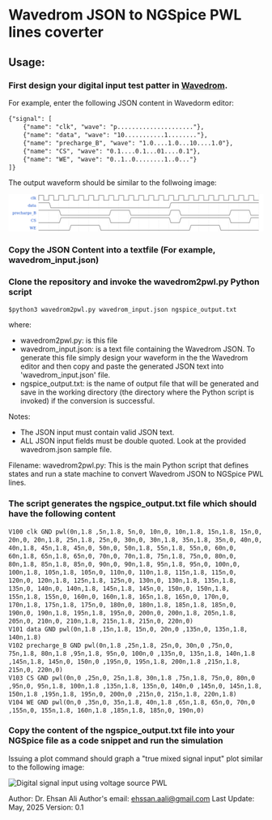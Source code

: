 # Wavedrom JSON to NGSpice PWL lines coverter

## Usage: 

### First design your digital input test patter in [Wavedrom](https://wavedrom.com/).

For example, enter the following JSON content in Wavedorm editor:

```
{"signal": [
    {"name": "clk", "wave": "p....................."},
    {"name": "data", "wave": "10...........1........"},
    {"name": "precharge_B", "wave": "1.0....1.0...10....1.0"},
    {"name": "CS", "wave": "0.1....0.1...01....0.1"},
    {"name": "WE", "wave": "0..1..0........1..0..."}
]}
```

The output waveform should be similar to the follwoing image:

![Wavedorm Editor Waveform Output](./images/wavedrom.png)

### Copy the JSON Content into a textfile (For example, wavedrom_input.json)

### Clone the repository and invoke the wavedrom2pwl.py Python script

```
$python3 wavedrom2pwl.py wavedrom_input.json ngspice_output.txt
```
where:
- wavedrom2pwl.py: is this file
- wavedrom_input.json: is a text file containing the Wavedrom JSON. To generate this file simply design your waveform in the the Wavedrom editor and then copy and paste the generated JSON text into 'wavedrom_input.json' file.
- ngspice_output.txt: is the name of output file that will be generated and save in the working directory (the directory where the Python script is invoked) if the conversion is successful.

Notes:
- The JSON input must contain valid JSON text.
- ALL JSON input fields must be double quoted. Look at the provided wavedrom.json sample file.

Filename: wavedrom2pwl.py: This is the main Python script that defines states and run a state machine to convert Wavedrom JSON to NGSpice PWL lines.

### The script generates the ngspice_output.txt file which should have the following content

```
V100 clk GND pwl(0n,1.8 ,5n,1.8, 5n,0, 10n,0, 10n,1.8, 15n,1.8, 15n,0, 20n,0, 20n,1.8, 25n,1.8, 25n,0, 30n,0, 30n,1.8, 35n,1.8, 35n,0, 40n,0, 40n,1.8, 45n,1.8, 45n,0, 50n,0, 50n,1.8, 55n,1.8, 55n,0, 60n,0, 60n,1.8, 65n,1.8, 65n,0, 70n,0, 70n,1.8, 75n,1.8, 75n,0, 80n,0, 80n,1.8, 85n,1.8, 85n,0, 90n,0, 90n,1.8, 95n,1.8, 95n,0, 100n,0, 100n,1.8, 105n,1.8, 105n,0, 110n,0, 110n,1.8, 115n,1.8, 115n,0, 120n,0, 120n,1.8, 125n,1.8, 125n,0, 130n,0, 130n,1.8, 135n,1.8, 135n,0, 140n,0, 140n,1.8, 145n,1.8, 145n,0, 150n,0, 150n,1.8, 155n,1.8, 155n,0, 160n,0, 160n,1.8, 165n,1.8, 165n,0, 170n,0, 170n,1.8, 175n,1.8, 175n,0, 180n,0, 180n,1.8, 185n,1.8, 185n,0, 190n,0, 190n,1.8, 195n,1.8, 195n,0, 200n,0, 200n,1.8, 205n,1.8, 205n,0, 210n,0, 210n,1.8, 215n,1.8, 215n,0, 220n,0)
V101 data GND pwl(0n,1.8 ,15n,1.8, 15n,0, 20n,0 ,135n,0, 135n,1.8, 140n,1.8)
V102 precharge_B GND pwl(0n,1.8 ,25n,1.8, 25n,0, 30n,0 ,75n,0, 75n,1.8, 80n,1.8 ,95n,1.8, 95n,0, 100n,0 ,135n,0, 135n,1.8, 140n,1.8 ,145n,1.8, 145n,0, 150n,0 ,195n,0, 195n,1.8, 200n,1.8 ,215n,1.8, 215n,0, 220n,0)
V103 CS GND pwl(0n,0 ,25n,0, 25n,1.8, 30n,1.8 ,75n,1.8, 75n,0, 80n,0 ,95n,0, 95n,1.8, 100n,1.8 ,135n,1.8, 135n,0, 140n,0 ,145n,0, 145n,1.8, 150n,1.8 ,195n,1.8, 195n,0, 200n,0 ,215n,0, 215n,1.8, 220n,1.8)
V104 WE GND pwl(0n,0 ,35n,0, 35n,1.8, 40n,1.8 ,65n,1.8, 65n,0, 70n,0 ,155n,0, 155n,1.8, 160n,1.8 ,185n,1.8, 185n,0, 190n,0)
```

### Copy the content of the ngspice_output.txt file into your NGSpice file as a code snippet and run the simulation 

Issuing a plot command should graph a "true mixed signal input" plot similar to the following image:

![Digital signal input using voltage source PWL](./images/inputs_plot)

Author: Dr. Ehsan Ali
Author's email: ehssan.aali@gmail.com
Last Update: May, 2025 
Version: 0.1
